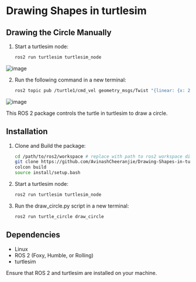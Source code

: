 # Drawing Shapes in turtlesim

## Drawing the Circle Manually

1. Start a turtlesim node:

   ```bash
   ros2 run turtlesim turtlesim_node
   ```
   
![image](https://github.com/user-attachments/assets/274f676e-1268-42e7-b093-9bc86a069c82)
   
2. Run the following command in a new terminal:

    ```bash
    ros2 topic pub /turtle1/cmd_vel geometry_msgs/Twist "{linear: {x: 2.0, y: 0.0, z: 0.0}, angular: {x: 0.0, y: 0.0, z: 1.0}}"
    ```
![image](https://github.com/user-attachments/assets/acde34b6-ba82-4287-b67f-108d67bd17a5)

This ROS 2 package controls the turtle in turtlesim to draw a circle.

## Installation

1. Clone and Build the package:

    ```bash
    cd /path/to/ros2/workspace # replace with path to ros2 workspace directory
    git clone https://github.com/AvinashCheeranjie/Drawing-Shapes-in-turtlesim.git
    colcon build
    source install/setup.bash
    ```
    
2. Start a turtlesim node:

   ```bash
   ros2 run turtlesim turtlesim_node
   ```   
   
3. Run the draw_circle.py script in a new terminal:

    ```bash
    ros2 run turtle_circle draw_circle
    ```

## Dependencies

- Linux
- ROS 2 (Foxy, Humble, or Rolling) 
- turtlesim

Ensure that ROS 2 and turtlesim are installed on your machine.

